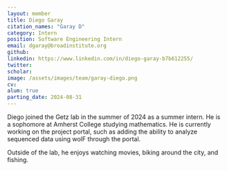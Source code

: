 ```yaml
---
layout: member
title: Diego Garay
citation_names: "Garay D"
category: Intern
position: Software Engineering Intern
email: dgaray@broadinstitute.org
github: 
linkedin: https://www.linkedin.com/in/diego-garay-b7b612255/
twitter: 
scholar: 
image: /assets/images/team/garay-diego.png
cv:
alum: true
parting_date: 2024-08-31
---
```


Diego joined the Getz lab in the summer of 2024 as a summer intern. He is a sophomore at Amherst College studying mathematics. He is currently working on the project portal, such as adding the ability to analyze sequenced data using wolF through the portal. 

Outside of the lab, he enjoys watching movies, biking around the city, and fishing.
